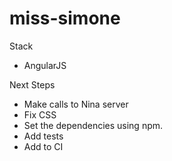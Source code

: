 # miss-simone

Stack
 - AngularJS
 
Next Steps
 - Make calls to Nina server
 - Fix CSS
 - Set the dependencies using npm.
 - Add tests
 - Add to CI
